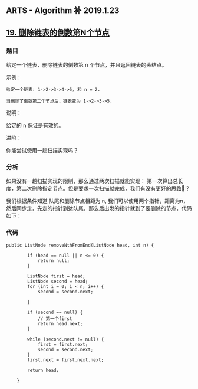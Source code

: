## ARTS - Algorithm 补 2019.1.23
## [19. 删除链表的倒数第N个节点](https://leetcode-cn.com/problems/remove-nth-node-from-end-of-list/)

### 题目
给定一个链表，删除链表的倒数第 n 个节点，并且返回链表的头结点。

示例：

```
给定一个链表: 1->2->3->4->5, 和 n = 2.

当删除了倒数第二个节点后，链表变为 1->2->3->5.
```
说明：

给定的 n 保证是有效的。

进阶：

你能尝试使用一趟扫描实现吗？


### 分析

如果没有一趟扫描实现的限制，那么通过两次扫描就能实现： 第一次算出总长度，第二次删除指定节点。但是要求一次扫描就完成，我们有没有更好的思路？

我们根据条件知道 队尾和删除节点相距为 n, 我们可以使用两个指针，距离为n， 然后同步走，先走的指针到达队尾，那么后出发的指针就到了要删除的节点，代码如下：

### 代码

```
public ListNode removeNthFromEnd(ListNode head, int n) {

        if (head == null || n <= 0) {
            return null;
        }

        ListNode first = head;
        ListNode second = head;
        for (int i = 0; i < n; i++) {
            second = second.next;

        }

        if (second == null) {
            // 第一个first
            return head.next;
        }

        while (second.next != null) {
            first = first.next;
            second = second.next;
        }
        first.next = first.next.next;

        return head;

    }
```